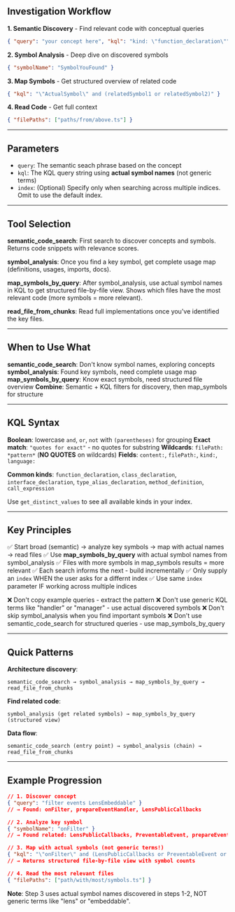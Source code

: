 ## Investigation Workflow

**1. Semantic Discovery** - Find relevant code with conceptual queries
```json
{ "query": "your concept here", "kql": "kind: \"function_declaration\"", "size": 25 }
```

**2. Symbol Analysis** - Deep dive on discovered symbols
```json
{ "symbolName": "SymbolYouFound" }
```

**3. Map Symbols** - Get structured overview of related code
```json
{ "kql": "\"ActualSymbol\" and (relatedSymbol1 or relatedSymbol2)" }
```

**4. Read Code** - Get full context
```json
{ "filePaths": ["paths/from/above.ts"] }
```

---

## Parameters
- `query`: The semantic seach phrase based on the concept
- `kql`: The KQL query string using **actual symbol names** (not generic terms)
- `index`: (Optional) Specify only when searching across multiple indices. Omit to use the default index.

---

## Tool Selection

**semantic_code_search**: First search to discover concepts and symbols. Returns code snippets with relevance scores.

**symbol_analysis**: Once you find a key symbol, get complete usage map (definitions, usages, imports, docs).

**map_symbols_by_query**: After symbol_analysis, use actual symbol names in KQL to get structured file-by-file view. Shows which files have the most relevant code (more symbols = more relevant).

**read_file_from_chunks**: Read full implementations once you've identified the key files.

---

## When to Use What

**semantic_code_search**: Don't know symbol names, exploring concepts
**symbol_analysis**: Found key symbols, need complete usage map
**map_symbols_by_query**: Know exact symbols, need structured file overview
**Combine**: Semantic + KQL filters for discovery, then map_symbols for structure

---

## KQL Syntax

**Boolean**: lowercase `and`, `or`, `not` with `(parentheses)` for grouping
**Exact match**: `"quotes for exact"` - no quotes for substring
**Wildcards**: `filePath: *pattern*` (**NO QUOTES** on wildcards)
**Fields**: `content:`, `filePath:`, `kind:`, `language:`

**Common kinds**: `function_declaration`, `class_declaration`, `interface_declaration`, `type_alias_declaration`, `method_definition`, `call_expression`

Use `get_distinct_values` to see all available kinds in your index.

---

## Key Principles

✅ Start broad (semantic) → analyze key symbols → map with actual names → read files
✅ Use **map_symbols_by_query** with actual symbol names from symbol_analysis
✅ Files with more symbols in map_symbols results = more relevant
✅ Each search informs the next - build incrementally
✅ Only supply an `index` WHEN the user asks for a differnt index
✅ Use same `index` parameter IF working across multiple indices

❌ Don't copy example queries - extract the pattern
❌ Don't use generic KQL terms like "handler" or "manager" - use actual discovered symbols
❌ Don't skip symbol_analysis when you find important symbols
❌ Don't use semantic_code_search for structured queries - use map_symbols_by_query

---

## Quick Patterns

**Architecture discovery**:
```
semantic_code_search → symbol_analysis → map_symbols_by_query → read_file_from_chunks
```

**Find related code**:
```
symbol_analysis (get related symbols) → map_symbols_by_query (structured view)
```

**Data flow**:
```
semantic_code_search (entry point) → symbol_analysis (chain) → read_file_from_chunks
```

---

## Example Progression

```json
// 1. Discover concept
{ "query": "filter events LensEmbeddable" }
// → Found: onFilter, prepareEventHandler, LensPublicCallbacks

// 2. Analyze key symbol
{ "symbolName": "onFilter" }
// → Found related: LensPublicCallbacks, PreventableEvent, prepareEventHandler

// 3. Map with actual symbols (not generic terms!)
{ "kql": "\"onFilter\" and (LensPublicCallbacks or PreventableEvent or prepareEventHandler)" }
// → Returns structured file-by-file view with symbol counts

// 4. Read the most relevant files
{ "filePaths": ["path/with/most/symbols.ts"] }
```

**Note**: Step 3 uses actual symbol names discovered in steps 1-2, NOT generic terms like "lens" or "embeddable".
